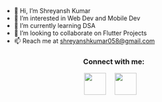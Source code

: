 - 👋 Hi, I’m Shreyansh Kumar
- 👀 I’m interested in Web Dev and Mobile Dev
- 🌱 I’m currently learning DSA
- 💞️ I’m looking to collaborate on Flutter Projects
- 📫 Reach me at shreyanshkumar058@gmail.com

<h3 align="center">Connect with me:</h3>
<p align="center">
<a href="https://twitter.com/ShreyanshKr01" target="blank"><img align="center" src="https://img.icons8.com/cute-clipart/64/000000/twitter.png" alt="" height="50" width="50" /></a> &nbsp;&nbsp;&nbsp;
<a href="https://www.linkedin.com/in/shreyansh-kr/" target="blank"><img align="center" src="https://img.icons8.com/cute-clipart/64/000000/linkedin.png" alt="" height="50" width="50" /></a>&nbsp;&nbsp;&nbsp;&nbsp;

</p>

